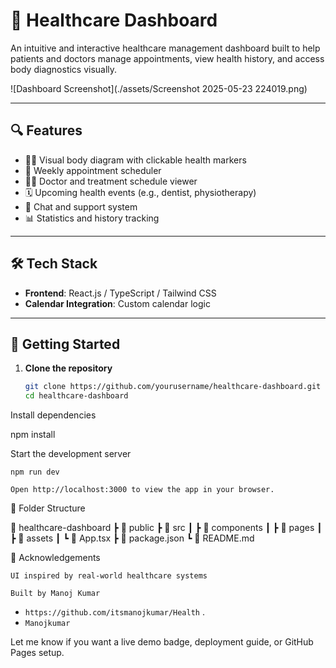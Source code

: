 # 🏥 Healthcare Dashboard

An intuitive and interactive healthcare management dashboard built to help patients and doctors manage appointments, view health history, and access body diagnostics visually.

![Dashboard Screenshot](./assets/Screenshot 2025-05-23 224019.png)

---

## 🔍 Features

- 🧍‍♂️ Visual body diagram with clickable health markers
- 📅 Weekly appointment scheduler
- 👨‍⚕️ Doctor and treatment schedule viewer
- 🗓 Upcoming health events (e.g., dentist, physiotherapy)
- 💬 Chat and support system
- 📊 Statistics and history tracking

---

## 🛠 Tech Stack

- **Frontend**: React.js / TypeScript / Tailwind CSS
- **Calendar Integration**: Custom calendar logic

---

## 🚀 Getting Started

1. **Clone the repository**
   ```bash
   git clone https://github.com/yourusername/healthcare-dashboard.git
   cd healthcare-dashboard


Install dependencies

npm install

Start the development server

    npm run dev

    Open http://localhost:3000 to view the app in your browser.

📁 Folder Structure

📁 healthcare-dashboard
 ┣ 📁 public
 ┣ 📁 src
 ┃ ┣ 📁 components
 ┃ ┣ 📁 pages
 ┃ ┣ 📁 assets
 ┃ ┗ 📄 App.tsx
 ┣ 📄 package.json
 ┗ 📄 README.md

🙌 Acknowledgements

    UI inspired by real-world healthcare systems

    Built by Manoj Kumar
- `https://github.com/itsmanojkumar/Health` .
- `Manojkumar`

Let me know if you want a live demo badge, deployment guide, or GitHub Pages setup.


